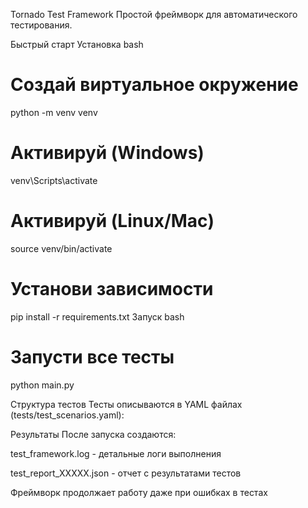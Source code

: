 Tornado Test Framework
Простой фреймворк для автоматического тестирования.

Быстрый старт
Установка
bash
# Создай виртуальное окружение
python -m venv venv

# Активируй (Windows)
venv\Scripts\activate

# Активируй (Linux/Mac)
source venv/bin/activate

# Установи зависимости
pip install -r requirements.txt
Запуск
bash
# Запусти все тесты
python main.py

Структура тестов
Тесты описываются в YAML файлах (tests/test_scenarios.yaml):

Результаты
После запуска создаются:

test_framework.log - детальные логи выполнения

test_report_XXXXX.json - отчет с результатами тестов

Фреймворк продолжает работу даже при ошибках в тестах